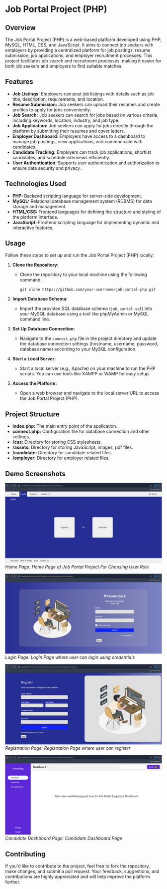 
# Job Portal Project (PHP)

## Overview

The Job Portal Project (PHP) is a web-based platform developed using PHP, MySQL, HTML, CSS, and JavaScript. It aims to connect job seekers with employers by providing a centralized platform for job postings, resume submission, job applications, and employer recruitment processes. This project facilitates job search and recruitment processes, making it easier for both job seekers and employers to find suitable matches.

## Features

- **Job Listings:** Employers can post job listings with details such as job title, description, requirements, and location.
- **Resume Submission:** Job seekers can upload their resumes and create profiles to apply for jobs conveniently.
- **Job Search:** Job seekers can search for jobs based on various criteria, including keywords, location, industry, and job type.
- **Job Application:** Job seekers can apply for jobs directly through the platform by submitting their resumes and cover letters.
- **Employer Dashboard:** Employers have access to a dashboard to manage job postings, view applications, and communicate with candidates.
- **Candidate Tracking:** Employers can track job applications, shortlist candidates, and schedule interviews efficiently.
- **User Authentication:** Supports user authentication and authorization to ensure data security and privacy.

## Technologies Used

- **PHP:** Backend scripting language for server-side development.
- **MySQL:** Relational database management system (RDBMS) for data storage and management.
- **HTML/CSS:** Frontend languages for defining the structure and styling of the platform interface.
- **JavaScript:** Frontend scripting language for implementing dynamic and interactive features.

## Usage

Follow these steps to set up and run the Job Portal Project (PHP) locally:

1. **Clone the Repository:**
   - Clone the repository to your local machine using the following command:
     ```
     git clone https://github.com/your-username/job-portal-php.git
     ```

2. **Import Database Schema:**
   - Import the provided SQL database schema (`job_portal.sql`) into your MySQL database using a tool like phpMyAdmin or MySQL command line.

3. **Set Up Database Connection:**
   - Navigate to the `connect.php` file in the project directory and update the database connection settings (hostname, username, password, database name) according to your MySQL configuration.

4. **Start a Local Server:**
   - Start a local server (e.g., Apache) on your machine to run the PHP scripts. You can use tools like XAMPP or WAMP for easy setup.

5. **Access the Platform:**
   - Open a web browser and navigate to the local server URL to access the Job Portal Project (PHP).

## Project Structure

- **index.php:** The main entry point of the application.
- **connect.php:** Configuration file for database connection and other settings.
- **/css:** Directory for storing CSS stylesheets.
- **/assets:** Directory for storing JavaScript, images, pdf files.
- **/candidate:** Directory for candidate related files.
- **/employer:** Directory for employer related files.

## Demo Screenshots

![Home Page](demo/Home.png)
*Home Page: Home Page of Job Portal Project For Choosing User Role*

![Login Page](demo/LoginPage.png)
*Login Page: Login Page where user can login using credentials*

![Registration Page](demo/RegistrationPage.png)
*Registration Page: Registration Page where user can register*

![Candidate Dashboard Page](demo/candidate/Dashboard.png)
*Candidate Dashboard Page: Candidate Dashboard Page*

## Contributing

If you'd like to contribute to the project, feel free to fork the repository, make changes, and submit a pull request. Your feedback, suggestions, and contributions are highly appreciated and will help improve the platform further.
